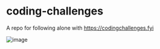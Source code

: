 # coding-challenges
A repo for following alone with https://codingchallenges.fyi

![image](https://github.com/JustJordanT/coding-challenges/assets/38886930/6ef18411-6d51-47ba-b6b9-bbf1917b1190)
